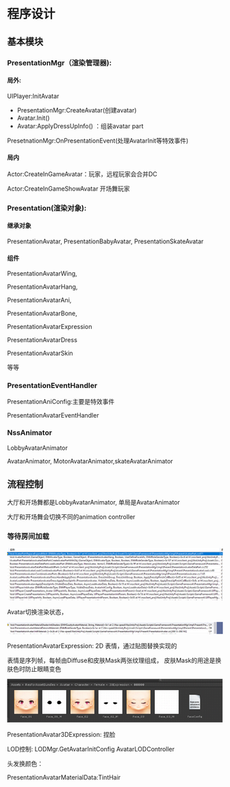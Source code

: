 # 程序设计

## 基本模块

### PresentationMgr（渲染管理器\):

#### 局外:

UIPlayer:InitAvatar

* PresentationMgr:CreateAvatar\(创建avatar\)
* Avatar.Init\(\)
* Avatar:ApplyDressUpInfo\(\) ：组装avatar part

PresetnationMgr:OnPresentationEvent\(处理AvatarInit等特效事件\)

#### 局内

Actor:CreateInGameAvatar：玩家，远程玩家会合并DC

Actor:CreateInGameShowAvatar 开场舞玩家

### Presentation\(渲染对象\):

#### 继承对象

PresentationAvatar, PresentationBabyAvatar, PresentationSkateAvatar

#### 组件

PresentationAvatarWing,

PresentationAvatarHang,

PresentationAvatarAni,

PresentationAvatarBone,

PresentationAvatarExpression

PresentationAvatarDress

PresentationAvatarSkin

等等

### PresentationEventHandler

PresentationAniConfig:主要是特效事件

PresentationAvatarEventHandler

### NssAnimator

LobbyAvatarAnimator

AvatarAnimator, MotorAvatarAnimator,skateAvatarAnimator

## 流程控制

大厅和开场舞都是LobbyAvatarAnimator, 单局是AvatarAnimator

大厅和开场舞会切换不同的animation controller

### 等待房间加载

![&#x52A0;&#x8F7D;&#x5806;&#x6808;](../../../.gitbook/assets/image%20%28190%29.png)

Avatar切换渲染状态，

![](../../../.gitbook/assets/image%20%28192%29.png)

PresentationAvatarExpression: 2D 表情，通过贴图替换实现的

表情是序列帧，每帧由Diffuse和皮肤Mask两张纹理组成， 皮肤Mask的用途是换肤色时防止眼睛变色

![](../../../.gitbook/assets/image%20%28194%29.png)

PresentationAvatar3DExpression: 捏脸

LOD控制: LODMgr.GetAvatarInitConfig AvatarLODController

头发换颜色：

PresentationAvatarMaterialData:TintHair



